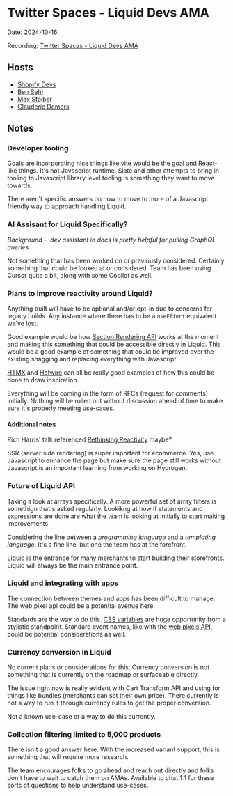 # Twitter Spaces - Liquid Devs AMA

Date: 2024-10-16

Recording: [Twitter Spaces - Liquid Devs AMA](https://x.com/i/spaces/1eaKbalPPzoxX)

## Hosts

- [Shopify Devs](https://twitter.com/ShopifyDevs)
- [Ben Sehl](https://twitter.com/benjaminsehl)
- [Max Stoiber](https://twitter.com/mxstbr)
- [Clauderic Demers](https://twitter.com/clauderic_d)

## Notes

### Developer tooling

Goals are incorporating nice things like vite would be the goal and React-like things. It's not Javascript runtime. Slate and other attempts to bring in tooling to Javascript library level tooling is something they want to move towards.

There aren't specific answers on how to move to more of a Javascript friendly way to approach handling Liquid.

### AI Assisant for Liquid Specifically?

_Background - .dev assistant in docs is pretty helpful for pulling GraphQL queries_

Not something that has been worked on or previously considered. Certainly something that could be looked at or considered. Team has been using Cursor quite a bit, along with some Copilot as well.

### Plans to improve reactivity around Liquid?

Anything built will have to be optional and/or opt-in due to concerns for legacy builds. Any instance where there has to be a `useEffect` equivalent we've lost.

Good example would be how [Section Rendering API](https://shopify.dev/docs/api/ajax/section-rendering) works at the moment and making this something that could be accessible directly in Liquid. This would be a good example of something that could be improved over the existing snagging and replacing everything with Javascript.

[HTMX](https://htmx.org/) and [Hotwire](https://hotwired.dev/) can all be really good examples of how this could be done to draw inspiration.

Everything will be coming in the form of RFCs (request for comments) initially. Nothing will be rolled out without discussion ahead of time to make sure it's properly meeting use-cases.

#### Additional notes

Rich Harris' talk referenced [Rethinking Reactivity](https://www.youtube.com/watch?v=AdNJ3fydeao) maybe?

SSR (server side rendering) is super important for ecommerce. Yes, use Javascript to enhance the page but make sure the page still works without Javascript is an important learning from working on Hydrogen.

### Future of Liquid API

Taking a look at arrays specifically. A more powerful set of array filters is somethign that's asked regularly. Lookikng at how if statements and expressions are done are what the team is looking at initially to start making improvements.

Considering the line between a _programming language_ and a _templating language_. It's a fine line, but one the team has at the forefront.

Liquid is the entrance for many merchants to start building their storefronts. Liquid will always be the main entrance point.

### Liquid and integrating with apps

The connection between themes and apps has been difficult to manage. The web pixel api could be a potential avenue here.

Standards are the way to do this. [CSS variables](https://developer.mozilla.org/en-US/docs/Web/CSS/Using_CSS_custom_properties) are huge opportunity from a stylistic standpoint. Standard event names, like with the [web pixels API](https://shopify.dev/docs/api/web-pixels-api), could be potential considerations as well.

### Currency conversion in Liquid

No current plans or considerations for this. Currency conversion is not something that is currently on the roadmap or surfaceable directly.

The issue right now is really evident with Cart Transform API and using for things like bundles (merchants can set their own price). There currently is not a way to run it through currency rules to get the proper conversion.

Not a known use-case or a way to do this currently.

### Collection filtering limited to 5,000 products

There isn't a good answer here. With the increased variant support, this is something that will require more research.

The team encourages folks to go ahead and reach out directly and folks don't have to wait to catch them on AMAs. Available to chat 1:1 for these sorts of questions to help understand use-cases.